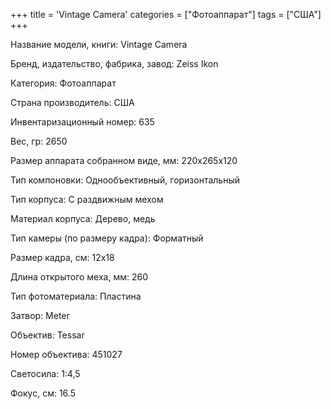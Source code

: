 +++
title = 'Vintage Camera'
categories = ["Фотоаппарат"]
tags = ["США"]
+++

Название модели, книги: Vintage Camera

Бренд, издательство, фабрика, завод: Zeiss Ikon

Категория: Фотоаппарат

Страна производитель: США

Инвентаризационный номер: 635

Вес, гр: 2650

Размер аппарата  собранном виде, мм: 220х265х120

Тип компоновки: Однообъективный, горизонтальный

Тип корпуса: С раздвижным мехом

Материал корпуса: Дерево, медь

Тип камеры (по размеру кадра): Форматный

Размер кадра, см: 12х18

Длина открытого меха, мм: 260

Тип фотоматериала: Пластина

Затвор: Meter

Объектив: Tessar

Номер объектива: 451027

Светосила: 1:4,5

Фокус, см: 16.5

